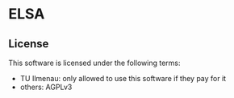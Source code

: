 # ELSA

## License

This software is licensed under the following terms:

  * TU Ilmenau: only allowed to use this software if they pay for it
  * others: AGPLv3